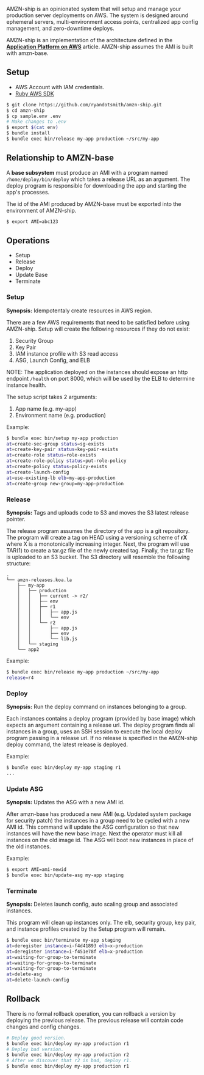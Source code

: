 AMZN-ship is an opinionated system that will setup and manage your production server deployments on AWS. The system is designed around ephemeral servers, multi-environment access points, centralized app config management, and zero-downtime deploys.

AMZN-ship is an implementation of the architecture defined in the [**Application Platform on AWS**](http://r.32k.io/app-platforms-on-aws) article. AMZN-ship assumes the AMI is built with amzn-base.

## Setup

* AWS Account with IAM credentials.
* [Ruby AWS SDK](http://docs.aws.amazon.com/AWSRubySDK/latest/frames.html)

```bash
$ git clone https://github.com/ryandotsmith/amzn-ship.git
$ cd amzn-ship
$ cp sample.env .env
# Make changes to .env
$ export $(cat env)
$ bundle install
$ bundle exec bin/release my-app production ~/src/my-app
```

## Relationship to AMZN-base
A **base subsystem** must produce an AMI with a program named `/home/deploy/bin/deploy` which takes a release URL as an argument. The deploy program is responsible for downloading the app and starting the app's processes.

The id of the AMI produced by AMZN-base must be exported into the environment of AMZN-ship.

```bash
$ export AMI=abc123
```

## Operations

* Setup
* Release
* Deploy
* Update Base
* Terminate

### Setup
**Synopsis:** Idempotentaly create resources in AWS region.

There are a few AWS requirements that need to be satisfied before using AMZN-ship. Setup will create the following resources if they do not exist:

1. Security Group
2. Key Pair
3. IAM instance profile with S3 read access
4. ASG, Launch Config, and ELB

NOTE: The application deployed on the instances should expose an http endpoint `/health` on port 8000, which will be used by the ELB to determine instance health.

The setup script takes 2 arguments:

1. App name (e.g. my-app)
2. Environment name (e.g. production)

Example:

```bash
$ bundle exec bin/setup my-app production
at=create-sec-group status=sg-exists
at=create-key-pair status=key-pair-exists
at=create-role status=role-exists
at=create-role-policy status=put-role-policy
at=create-policy status=policy-exists
at=create-launch-config
at=use-existing-lb elb=my-app-production
at=create-group new-group=my-app-production
```

### Release
**Synopsis:** Tags and uploads code to S3 and moves the S3 latest release pointer.

The release program assumes the directory of the app is a git repository. The program will create a tag on HEAD using a versioning scheme of **rX** where X is a monotonically increasing integer. Next, the program will use TAR(1) to create a tar.gz file of the newly created tag. Finally, the tar.gz file is uploaded to an S3 bucket. The S3 directory will resemble the following structure:

```
.
└── amzn-releases.koa.la
    ├── my-app
    │   ├── production
    │   │   ├── current -> r2/
    │   │   ├── env
    │   │   ├── r1
    │   │   │   ├── app.js
    │   │   │   └── env
    │   │   └── r2
    │   │       ├── app.js
    │   │       ├── env
    │   │       └── lib.js
    │   └── staging
    └── app2
```

Example:

```bash
$ bundle exec bin/release my-app production ~/src/my-app
release=r4
```

### Deploy
**Synopsis:** Run the deploy command on instances belonging to a group.

Each instances contains a deploy program (provided by base image) which expects an argument containing a release url. The deploy program finds all instances in a group, uses an SSH session to execute the local deploy program passing in a release url. If no release is specified in the AMZN-ship deploy command, the latest release is deployed.

Example:
```bash
$ bundle exec bin/deploy my-app staging r1
...
```

### Update ASG
**Synopsis:** Updates the ASG with a new AMI id.

After amzn-base has produced a new AMI (e.g. Updated system package for security patch) the instances in a group need to be cycled with a new AMI id. This command will update the ASG configuration so that new instances will have the new base image. Next the operator must kill all instances on the old image id. The ASG will boot new instances in place of the old instances.

Example:
```bash
$ export AMI=ami-newid
$ bundle exec bin/update-asg my-app staging
```

### Terminate
**Synopsis:** Deletes launch config, auto scaling group and associated instances.

This program will clean up instances only. The elb, security group, key pair, and instance profiles created by the Setup program will remain.

```bash
$ bundle exec bin/terminate my-app staging
at=deregister instance=i-f4d41893 elb=x-production
at=deregister instance=i-f451e78f elb=x-production
at=waiting-for-group-to-terminate
at=waiting-for-group-to-terminate
at=waiting-for-group-to-terminate
at=delete-asg
at=delete-launch-config
```

## Rollback

There is no formal rollback operation, you can rollback a version by deploying the previous release. The previous release will contain code changes and config changes.

```bash
# Deploy good version.
$ bundle exec bin/deploy my-app production r1
# Deploy bad version.
$ bundle exec bin/deploy my-app production r2
# After we discover that r2 is bad, deploy r1.
$ bundle exec bin/deploy my-app production r1
```

